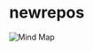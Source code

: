 # newrepos

![Mind Map](https://github.com/Abhilash1306/newrepos/assets/120955802/4f0d54c6-16f9-4bae-938f-771670197387)
